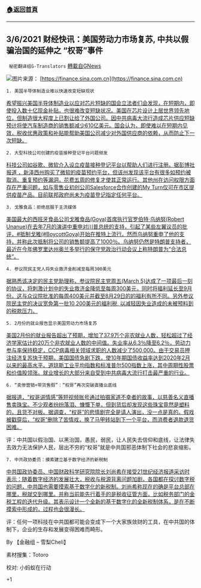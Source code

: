 ###  [:house:返回首頁](https://github.com/ourhimalayas/txt)
---

## ​3/6/2021 财经快讯：美国劳动力市场复苏, 中共以假骗治国的延伸之 “权哥”事件
` 秘密翻译组G-Translators` [轉載自GNews](https://gnews.org/zh-hans/953981/)

![]()![](https://gnews.org/wp-content/uploads/2021/03/2021-03-06_221927.jpg)图片来源： [https://finance.sina.com.cn](https://finance.sina.com.cn)

```
1. 美国半导体制造业难以快速改变短缺现状
```


[希望振兴美国半导体制造业以应对芯片短缺的国会立法者们会发现，在短期内，即使投入数十亿现金补贴，也很难改变短缺状况。美国在芯片设计上居世界领先地位，但制造很大程度上已割让给了外国公司。因中共病毒大流行造成芯片供应短缺预计将使汽车制造商的销售额减少610亿美元。国会认为，即使难以在短期内见效，税收优惠政策和补贴能帮助美国公司减少对外国供应商的依赖，从而防止下一次短缺。](https://www.newsmax.com/t/newsmax/article/1010870/2)


```
2. 大型科技公司创建的疫苗接种登记平台问题频发
```


[科技公司如谷歌、微软介入设立疫苗接种登记平台以帮助人们进行注册。据彭博社报道 ，新泽西州购买了微软的疫苗预约平台，但该州发现该平台有很多如预约被取消、重复预约等漏洞，花费五周的修复才使其正常运行。其他州在访问权限方面存在严重问题，如与零售业初创公司Salesforce合作创建的My Turn仅可在市区提供疫苗产品。目前联邦政府尚未为疫苗登记指定任何平台。](https://www.washingtonexaminer.com/policy/technology/big-tech-has-setbacks-trying-to-assist-with-vaccination-registration-sites)


```
3. 戈雅食品：拒绝屈服于主流媒体
```


[美国最大的西班牙食品公司戈雅食品(Goya)首席执行官罗伯特·乌纳努(Robert Unanue)在去年7月的演讲中重申对川普总统的支持，引起了某些左翼议员的批评，#抵制戈雅(#BoycottGoya)开始在推特上流行。然而乌纳努重申了他的支持，并称此次抵制将公司的销售额提高了1000％。乌纳努仍然是特朗普支持者，最近在今年佛罗里达州奥兰多举行的保守党政治行动会议上称特朗普为“合法总统”。](https://www.washingtonexaminer.com/news/goya-whole-foods-forbes-companies-refuse-bow-cancel-culture)


```
4. 参议院民主党人将失业救济金削减至每周300美元
```


[据熟悉该决定的民主党助理称，参议院民主党周五(March 5)达成了一项最后一刻的协议，将刺激计划中的失业救济金降低至每周300美元，同时将福利延长至9月份。这与众议院批准的每周400美元并截至8月29日的的福利有所不同。另外参议院民主党的决议宽免第一批10,200美元的福利税, 以减轻因失业造成的未被预料到的税款压力。](https://www.businessinsider.com.au/senate-democrats-cut-stimulus-unemployment-benefits-300-weekly-extend-september-2021-3?r=US&amp;IR=T)


```
5. 2月份的就业报告显示美国劳动力市场复苏
```


[美国2月份的就业报告超出了预期，增加了37.9万个非农就业人数，轻松超过了经济学家估计的20万个非农就业人数的中间值。失业率从6.3％降至6.2％，劳动力参与率保持稳定，CCP病毒相关领域求职的人数减少了500,000。由于交易员押注经济复苏快于预期，美国国债急剧下跌，使10年期国债收益率达到2020年2月以来的最高水平。道琼斯工业平均指数和标准普尔500指数上涨，其中周期性股票和价值股领涨。就业增长的大部分来自受到中共病毒大流行打击最严重的行业。](https://www.businessinsider.com.au/jobs-report-unemployment-rate-february-reopenings-labor-market-recovery-economy-2021-3?r=US&amp;IR=T)


```
6. “卖惨营销+带货售假”：“权哥”再次突破直播业底线
```


[据报道，“权哥讲情感”等短视频账号通过拍摄家道不幸者的故事，以慈善名义直播售卖珠宝。不少观者纷纷落泪、慷慨下单，但到货后却发现这些珠宝竟然是塑料的，且货不对板。据调查，“权哥”的悲情剧完全是请人演出，没一点是真的。假戏被戳穿后，“权哥”删除了苦情戏，换了马甲转站到下一个平台，而消费者退款退货困难。](https://finance.sina.cn/2021-03-06/detail-ikftssaq1850981.d.html?from=wap)

评：中共国以假治国、以黑治国，愚民，弱民，让人民失去信仰和底线，让法律失去效力无法保护人民，层出不穷的“权哥”就是中共国邪恶体制下社会的悲哀缩影。


```
7. 中共政协委员：摸索建立基于数字经济的新税制
```


[中共国政协委员、中国财政科学研究院院长刘尚希在接受21世纪经济报道采访时表示：随着数字经济的发展壮大，税收与税源背离问题加剧，各国都在探讨数字税的问题，中共国也需要摸索基于数字化的新税制。刘尚希称现在的确是平台总部在哪里，税就交到哪里。并称当前能先行着手的是税收征管方面，比如税务部门的金税工程的迭代升级。其表示设计一个全新的基于数字化的全新税制体系，是在不断摸索中形成的，过程也会很漫长。](https://finance.sina.cn/2021-03-05/detail-ikftpnnz2767354.d.html?from=wap)

评：任何一项科技在中共国都可能会变成下一个大家族敛财的工具，在中共国的体制下，企业的生存和发展变得困难而畸形。

By 【金融组 – 雪梨Cheli】

素材搜集：Totoro

校对: 小蚂蚁在行动

+1
